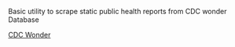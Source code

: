 Basic utility to scrape static public health reports from CDC wonder Database  

[CDC Wonder]([https://www.google.com](https://wonder.cdc.gov/mcd.html))
